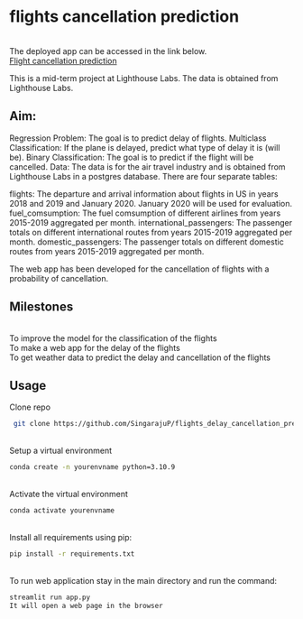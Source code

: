 # flights cancellation prediction
<br />The deployed app can be accessed in the link below.
<br />[Flight cancellation prediction](https://singarajup-flightscancellation-prediction-app-06n6fx.streamlit.app/)


This is a mid-term project at Lighthouse Labs.
The data is obtained from Lighthouse Labs.

## Aim:

Regression Problem: The goal is to predict delay of flights.
Multiclass Classification: If the plane is delayed, predict what type of delay it is (will be).
Binary Classification: The goal is to predict if the flight will be cancelled.
Data: The data is for the air travel industry and is obtained from Lighthouse Labs in a postgres database. There are four separate tables:

flights: The departure and arrival information about flights in US in years 2018 and 2019 and January 2020. January 2020 will be used for evaluation.
fuel_comsumption: The fuel comsumption of different airlines from years 2015-2019 aggregated per month.
international_passengers: The passenger totals on different international routes from years 2015-2019 aggregated per month.
domestic_passengers: The passenger totals on different domestic routes from years 2015-2019 aggregated per month.

The web app has been developed for the cancellation of flights with a probability of cancellation. 

## Milestones
<br>To improve the model for the classification of the flights
<br>To make a web app for the delay of the flights
<br>To get weather data to predict the delay and cancellation of the flights
## Usage
Clone repo 
```bash
 git clone https://github.com/SingarajuP/flights_delay_cancellation_prediction.git
```
<br />Setup a virtual environment
```bash
conda create -n yourenvname python=3.10.9
```
<br />Activate the virtual environment

```bash
conda activate yourenvname
```
<br />Install all requirements using pip:
```bash
pip install -r requirements.txt
```
<br />To run web application stay in the main directory and run the command:
```bash
streamlit run app.py
It will open a web page in the browser 

```
